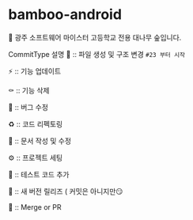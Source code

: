 # bamboo-android
🎋 광주 소프트웨어 마이스터 고등학교 전용 대나무 숲입니다.

CommitType 설명 📑 :: 파일 생성 및 구조 변경
``#23 부터 시작``

⚡️ :: 기능 업데이트

⚰️ :: 기능 삭제

🐛 :: 버그 수정

♻️ :: 코드 리펙토링

📝 :: 문서 작성 및 수정

⚙️ :: 프로젝트 세팅

🧪 :: 테스트 코드 추가

🚀 :: 새 버전 릴리즈 ( 커밋은 아니지만😏

🔀 :: Merge or PR

